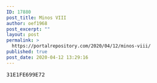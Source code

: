 ```yaml
---
ID: 17880
post_title: Minos VIII
author: oef1968
post_excerpt: ""
layout: post
permalink: >
  https://portalrepository.com/2020/04/12/minos-viii/
published: true
post_date: 2020-04-12 13:29:16
---
```

<pre>31E1FE699E72</pre>